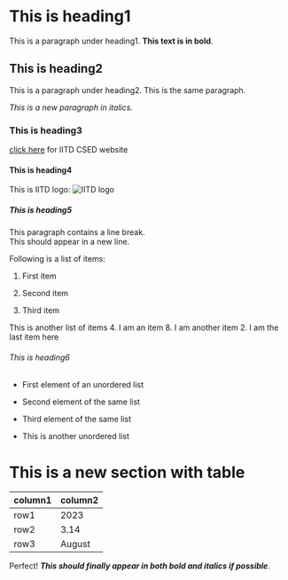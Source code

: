 




# This is heading1

This is a paragraph under heading1. **This text is in bold**.

## This is heading2

This is a paragraph under heading2.
This is the same paragraph.

*This is a new paragraph in italics.*

### This is heading3

[click here](https://www.cse.iitd.ac.in/) for IITD CSED website

#### This is heading4

This is IITD logo: ![IITD logo](iitd-logo.jpg)

##### This is heading5

This paragraph contains a line break.   
This should appear in a new line.

Following is a list of items:
1. First item

2. Second item

3. Third item

This is another list of items
4. I am an item
8. I am another item
2. I am the last item here

###### This is heading6

- First element of an unordered list
- Second element of the same list


- Third element of the same list

- This is another unordered list

# This is a new section with table

| column1 | column2 |
| ------- | ------- |
| row1    | 2023    |
| row2    | 3.14    |
| row3    | August  |

Perfect! ***This should finally appear in both bold and italics if possible***.